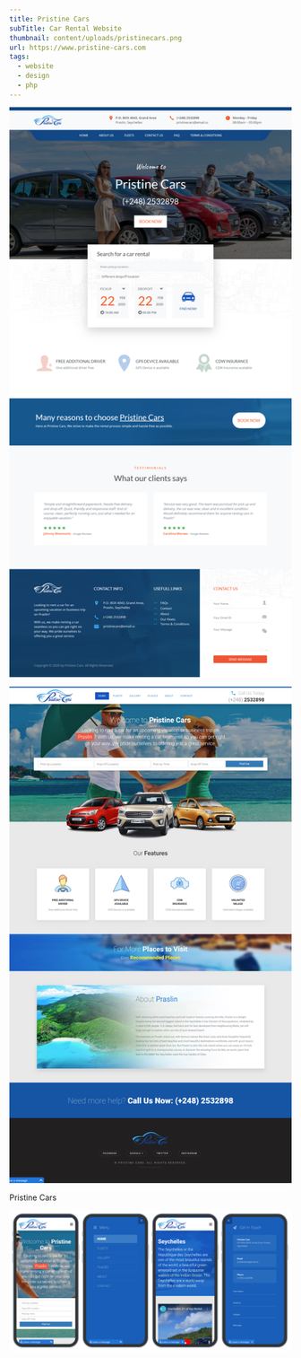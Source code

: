 ```yaml
---
title: Pristine Cars
subTitle: Car Rental Website
thumbnail: content/uploads/pristinecars.png
url: https://www.pristine-cars.com
tags:
  - website
  - design
  - php
---
```


![Pristine Cars](content/uploads/pristinecars-home.png)

![Pristine Cars](content/uploads/pristinecars-old-home.png)

Pristine Cars

![Pristine Cars](content/uploads/pristinecars-responsive.png)
